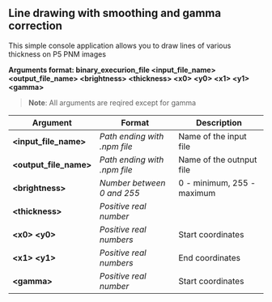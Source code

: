 ## Line drawing with smoothing and gamma correction

This simple console application allows you to draw lines of various thickness on P5 PNM images

**Arguments format: binary_execurion_file <input_file_name> <output_file_name> \<brightness> \<thickness> \<x0> \<y0> \<x1> \<y1> \<gamma>**
>**Note**: All arguments are reqired except for gamma

| Argument | Format | Description |
|---|---|---|
|**<input_file_name>**|*Path ending with .npm file*|Name of the input file|
|**<output_file_name>**|*Path ending with .npm file*|Name of the outnput file|
|**\<brightness>**|*Number between 0 and 255*|0 - minimum, 255 - maximum|
|**\<thickness>**|*Positive real number*||
|**\<x0> \<y0>**|*Positive real numbers*|Start coordinates|
|**\<x1> \<y1>**|*Positive real numbers*|End coordinates|
|**\<gamma>**|*Positive real number*|Start coordinates|
